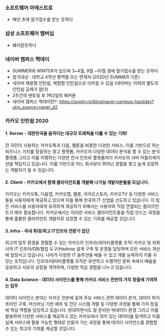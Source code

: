 ### 소프트웨어 마에스트로
* 매년 초에 참가접수를 받는 듯하다

### 삼성 소프트웨어 멤버십
* 폐지된듯하다

### 네이버 캠퍼스 핵데이
* SUMMER와 WINTER가 있으며 3~4월, 9월 ~10월 경에 참가접수를 받는 듯하다
* 참가대상 : 대학교 4학년 병역필 또는 면제자 (2020년 SUMMER 기준)
* 네이버 채용형 인턴쉽, 체험형 인턴쉽으로 이어질 수 있음 (네이버는 이외의 별도의 인턴쉽 공채가 없다)
* 2주간의 멘토링 후 1박2일의 해커톤
* 네이버 캠퍼스 핵데이란?: https://soojin.ro/blog/naver-campus-hackday?utm_source=naver_d2

### 카카오 인턴쉽 2020
#### 1. Server - 대한민국을 움직이는 대규모 트래픽을 다룰 수 있는 기회!
전 국민이 사용하는 카카오톡과 다음, 멜론을 비롯한 다양한 서비스, 이를 기반으로 하는 비즈니스 가치를 창출하는 광고 플랫폼, 카카오의 다양한 데이터 분석을 할 수 있는 분석 플랫폼 그리고 이를 지탱하는 다양한 전사 인프라 플랫폼까지 카카오의 서버 어플리케이션을 책임지고 있습니다. 이를 기반으로 어느 회사보다 뛰어난 경험을 쌓고 높게 성장하는 개발자가 될 수 있습니다.
#### 2. Client - 카카오에서 함께 클라이언트를 개발해 나가실 개발자분들을 모십니다.
카카오는 카카오톡, 다음앱, 카카오맵, 멜론, 카카오스토리, 카카오TV 등 다양한 서비스들을 사용자에게 제공하고 있으며 이를 통해 한국의 IT 산업을 선도하고 있습니다. 이 많은 서비스를 사용자에게 유려하게 제공하기 위해서는 사용자와 직접 연결되는 클라이언트가 매우 중요합니다. 카카오에서는 이러한 서비스 클라이언트들을 직접 만드는 과정을 통해 훌륭한 클라이언트 개발자로 성장할 수 있는 기회를 제공할 것입니다.
#### 3. Infra - 국내 최대/최고 IT인프라 전문가 집단
최고의 업무 환경을 경험할 수 있는 카카오의 인프라/데이터플랫폼 조직!
카카오 및 자회사의 IT 인프라/DB/협업 도구/Hadoop 설계 구축 및 운영을 담당하며 모든 서비스 개선에 앞장서고 있습니다. 나아가 다양한 IT 솔루션을 배울 수 있고 개발 능력까지 키울 수 있는 조직입니다. 인프라/데이터플랫폼 조직은 유연하고 수평적인 문화 속에서 배움을 공유하고 서로의 성장을 격려하며, 다양한 학습 경험을 나누고 있습니다.
#### 4. Data Science - 데이터 사이언스를 통해 카카오 서비스 전반의 가치 창출에 기여하는 업무
데이터 사이언스 분야는 카카오 전반에 걸쳐 주요 서비스 관련 데이터 분석, 데이터 파이프라인 구축, 머신러닝 기반 예측 및 진단 시스템 개발 등 다양한 과정을 통해 가치 창출에 핵심 역할을 담당하고 있습니다. 방대하면서도 잘 준비된 빅데이터 환경 그리고 이를 활용하여 다양한 서비스를 제공하고 있는 카카오에서 의미 있는 데이터를 탐색하고 이를 실제 서비스에 활용 가능한 형태로 만들어 가는 과정을 통해 데이터 사이언스를 경험할 수 있는 최고의 기회를 제공할 것입니다. 
